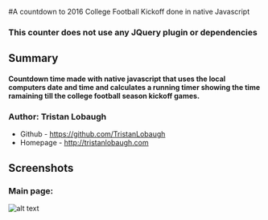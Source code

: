 #A countdown to 2016 College Football Kickoff done in native Javascript

### This counter does not use any JQuery plugin or dependencies

## Summary

#### Countdown time made with native javascript that uses the local computers date and time and calculates a running timer showing the time ramaining till the college football season kickoff games.

### Author: Tristan Lobaugh 
+ Github - https://github.com/TristanLobaugh
+ Homepage - http://tristanlobaugh.com

## Screenshots

### Main page:
![alt text](https://raw.githubusercontent.com/TristanLobaugh/football_kickoff_counter/master/img/screen_shot.png)